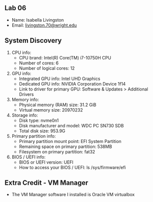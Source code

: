 ## Lab 06

- Name: Isabella Livingston
- Email: livingston.70@wright.edu

## System Discovery

1. CPU info: 
    - CPU brand: Intel(R) Core(TM) i7-10750H CPU
    - Number of cores: 6
    - Number of logical cores: 12
2. GPU info:
    - Integrated GPU info: Intel UHD Graphics
    - Dedicated GPU info: NVIDIA Corporation Device 1f14
    - Link to driver for primary GPU: Software & Updates > Additional Drivers
3. Memory info:
    - Physical memory (RAM) size: 31.2 GiB
    - Virtual memory size: 20970232
4. Storage info: 
    - Disk type: nvme0n1
    - Disk manufacturer and model: WDC PC SN730 SDB
    - Total disk size: 953.9G
5. Primary partition info:
    - Primary partition mount point: EFI System Partition
    - Remaining space on primary partition: 538MB
    - Filesystem on primary partition: fat32
6. BIOS / UEFI info: 
    - BIOS or UEFI version: UEFI
    - How to access your BIOS / UEFI: ls /sys/firmware/efi 

## Extra Credit - VM Manager

- The VM Manager software I installed is Oracle VM virtualbox
